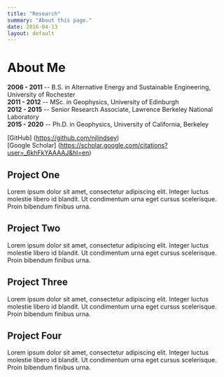 ```yaml
---
title: "Research"
summary: "About this page."
date: 2016-04-13
layout: default
---
```


# About Me   
**2006 - 2011** -- B.S. in Alternative Energy and Sustainable Engineering, University of Rochester
\
**2011 - 2012** -- MSc. in Geophysics, University of Edinburgh
\
**2012 - 2015** -- Senior Research Associate, Lawrence Berkeley National Laboratory
\
**2015 - 2020**            -- Ph.D. in Geophysics, University of California, Berkeley

[GitHub] (https://github.com/njlindsey)
\
[Google Scholar] (https://scholar.google.com/citations?user=_6khFkYAAAAJ&hl=en)

## Project One
Lorem ipsum dolor sit amet, consectetur adipiscing elit. Integer luctus molestie libero id blandit. Ut condimentum urna eget cursus scelerisque. Proin bibendum finibus urna.

## Project Two
Lorem ipsum dolor sit amet, consectetur adipiscing elit. Integer luctus molestie libero id blandit. Ut condimentum urna eget cursus scelerisque. Proin bibendum finibus urna.

## Project Three
Lorem ipsum dolor sit amet, consectetur adipiscing elit. Integer luctus molestie libero id blandit. Ut condimentum urna eget cursus scelerisque. Proin bibendum finibus urna.

## Project Four
Lorem ipsum dolor sit amet, consectetur adipiscing elit. Integer luctus molestie libero id blandit. Ut condimentum urna eget cursus scelerisque. Proin bibendum finibus urna.
